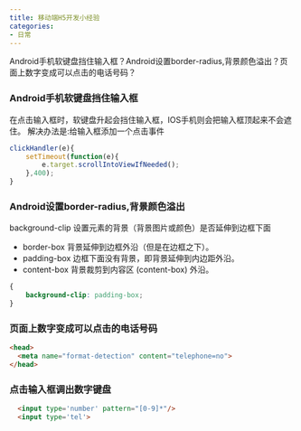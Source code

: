 ```yaml
---
title: 移动端H5开发小经验
categories:
- 日常
---
```

Android手机软键盘挡住输入框？Android设置border-radius,背景颜色溢出？页面上数字变成可以点击的电话号码？
<!-- more -->
### Android手机软键盘挡住输入框
在点击输入框时，软键盘升起会挡住输入框，IOS手机则会把输入框顶起来不会遮住。
解决办法是:给输入框添加一个点击事件
```javascript
clickHandler(e){
    setTimeout(function(e){
        e.target.scrollIntoViewIfNeeded();
    },400);
}
```


### Android设置border-radius,背景颜色溢出
background-clip  设置元素的背景（背景图片或颜色）是否延伸到边框下面
- border-box
    背景延伸到边框外沿（但是在边框之下）。
- padding-box
    边框下面没有背景，即背景延伸到内边距外沿。
- content-box
    背景裁剪到内容区 (content-box) 外沿。
```css
{
    background-clip: padding-box;
}
```


### 页面上数字变成可以点击的电话号码
```html
<head>
  <meta name="format-detection" content="telephone=no">
</head>
```

### 点击输入框调出数字键盘
```html
  <input type='number' pattern="[0-9]*"/>
  <input type='tel'>
```